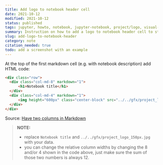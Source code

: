 ```yaml
---
title: Add logo to notebook header cell
date: 2021-10-12
modified: 2021-10-12
status: published
tags: jupyter, howto, notebook, jupyter-notebook, project/logo, visual-identification, logo
summary: Instruction on how to add a logo to notebook header cell to strengthen visual identification of the project
slug: add-logo-to-notebook-header
category: note
citation_needed: true
todo: add a screenshot with an example
---
```


At the top of the first markdown cell (e.g. with notebook description) add HTML code:

```html
<div class="row">
  <div class="col-md-8" markdown="1">
      <h1>Notebook title</h1>
  </div>
  <div class="col-md-4" markdown="1">
      <img height="600px" class="center-block" src="../../gfx/project_logo_150px.jpg">
  </div>
</div>
```
Source: [Have two columns in Markdown](https://newbedev.com/have-two-columns-in-markdown)

> **NOTE:**
> - replace `Notebook title` and `../../gfx/project_logo_150px.jpg` with your data.
> - you can change the relative column widths by changing the 8 and/or 4 shown in the code above, just make sure the sum of those two numbers is always 12.